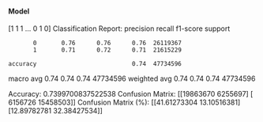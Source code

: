 #### Model
[1 1 1 ... 0 1 0]
Classification Report:
              precision    recall  f1-score   support

           0       0.76      0.76      0.76  26119367
           1       0.71      0.72      0.71  21615229

    accuracy                           0.74  47734596
   macro avg       0.74      0.74      0.74  47734596
weighted avg       0.74      0.74      0.74  47734596

Accuracy: 0.7399700837522538
Confusion Matrix:
[[19863670  6255697]
 [ 6156726 15458503]]
Confusion Matrix (%):
[[41.61273304 13.10516381]
 [12.89782781 32.38427534]]
